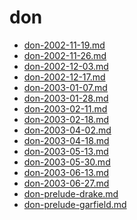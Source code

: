 <!-- TITLE: don -->
<!-- SUBTITLE: Logs for don -->

# don

* [don-2002-11-19.md](don/don-2002-11-19.md)
* [don-2002-11-26.md](don/don-2002-11-26.md)
* [don-2002-12-03.md](don/don-2002-12-03.md)
* [don-2002-12-17.md](don/don-2002-12-17.md)
* [don-2003-01-07.md](don/don-2003-01-07.md)
* [don-2003-01-28.md](don/don-2003-01-28.md)
* [don-2003-02-11.md](don/don-2003-02-11.md)
* [don-2003-02-18.md](don/don-2003-02-18.md)
* [don-2003-04-02.md](don/don-2003-04-02.md)
* [don-2003-04-18.md](don/don-2003-04-18.md)
* [don-2003-05-13.md](don/don-2003-05-13.md)
* [don-2003-05-30.md](don/don-2003-05-30.md)
* [don-2003-06-13.md](don/don-2003-06-13.md)
* [don-2003-06-27.md](don/don-2003-06-27.md)
* [don-prelude-drake.md](don/don-prelude-drake.md)
* [don-prelude-garfield.md](don/don-prelude-garfield.md)
